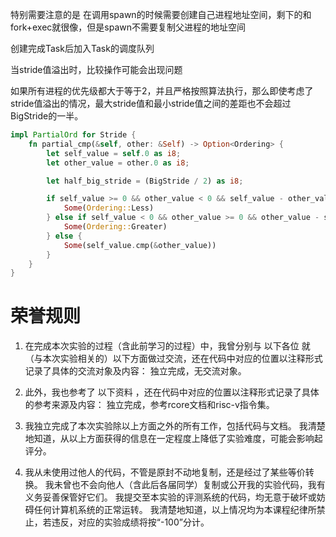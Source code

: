 
特别需要注意的是 在调用spawn的时候需要创建自己进程地址空间，剩下的和fork+exec就很像，但是spawn不需要复制父进程的地址空间

创建完成Task后加入Task的调度队列




当stride值溢出时，比较操作可能会出现问题

如果所有进程的优先级都大于等于2，并且严格按照算法执行，那么即使考虑了stride值溢出的情况，最大stride值和最小stride值之间的差距也不会超过BigStride的一半。

```rust
impl PartialOrd for Stride {
    fn partial_cmp(&self, other: &Self) -> Option<Ordering> {
        let self_value = self.0 as i8;
        let other_value = other.0 as i8;

        let half_big_stride = (BigStride / 2) as i8;

        if self_value >= 0 && other_value < 0 && self_value - other_value > half_big_stride {
            Some(Ordering::Less)
        } else if self_value < 0 && other_value >= 0 && other_value - self_value > half_big_stride {
            Some(Ordering::Greater)
        } else {
            Some(self_value.cmp(&other_value))
        }
    }
}
```

# 荣誉规则

1. 在完成本次实验的过程（含此前学习的过程）中，我曾分别与 以下各位 就（与本次实验相关的）以下方面做过交流，还在代码中对应的位置以注释形式记录了具体的交流对象及内容：
   独立完成，无交流对象。

2. 此外，我也参考了 以下资料 ，还在代码中对应的位置以注释形式记录了具体的参考来源及内容：
   独立完成，参考rcore文档和risc-v指令集。

3. 我独立完成了本次实验除以上方面之外的所有工作，包括代码与文档。 我清楚地知道，从以上方面获得的信息在一定程度上降低了实验难度，可能会影响起评分。

4. 我从未使用过他人的代码，不管是原封不动地复制，还是经过了某些等价转换。 我未曾也不会向他人（含此后各届同学）复制或公开我的实验代码，我有义务妥善保管好它们。 我提交至本实验的评测系统的代码，均无意于破坏或妨碍任何计算机系统的正常运转。 我清楚地知道，以上情况均为本课程纪律所禁止，若违反，对应的实验成绩将按“-100”分计。